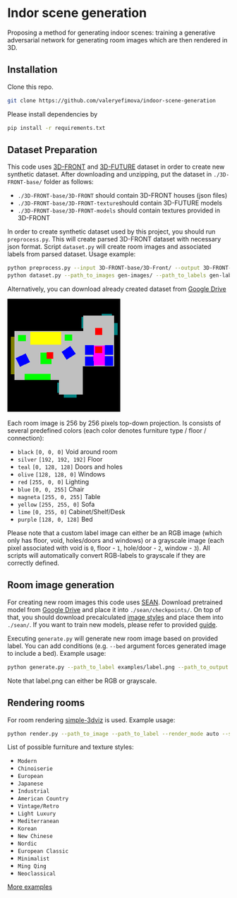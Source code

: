 # Indor scene generation
Proposing a method for generating indoor scenes: training a generative adversarial network
for generating room images which are then rendered in 3D.

## Installation

Clone this repo.
```bash
git clone https://github.com/valeryefimova/indoor-scene-generation
```

Please install dependencies by
```bash
pip install -r requirements.txt
```

## Dataset Preparation

This code uses [3D-FRONT](https://tianchi.aliyun.com/specials/promotion/alibaba-3d-scene-dataset) and
[3D-FUTURE](https://tianchi.aliyun.com/specials/promotion/alibaba-3d-future) dataset in order to create new synthetic dataset.
After downloading and unzipping, put the dataset in `./3D-FRONT-base/` folder as follows:
* `./3D-FRONT-base/3D-FRONT` should contain 3D-FRONT houses (json files)
* `./3D-FRONT-base/3D-FRONT-texture`should contain 3D-FUTURE models
* `./3D-FRONT-base/3D-FRONT-models` should contain textures provided in 3D-FRONT

In order to create synthetic dataset used by this project, you should run `preprocess.py`. This will create parsed
3D-FRONT dataset with necessary json format. Script `dataset.py` will create room images and associated labels from parsed
dataset. Usage example:

```bash
python preprocess.py --input 3D-FRONT-base/3D-Front/ --output 3D-FRONT-base/3D-FRONT-parsed/
python dataset.py --path_to_images gen-images/ --path_to_labels gen-labels/ --path_to_houses 3D-FRONT-base/3D-FRONT-parsed/
```

Alternatively, you can download already created dataset from [Google Drive]()

![Example room image](./examples/image.png)

Each room image is 256 by 256 pixels top-down projection. Is consists of several predefined colors (each color denotes furniture type / floor / connection):
* `black` `[0, 0, 0]` Void around room
* `silver` `[192, 192, 192]` Floor
* `teal` `[0, 128, 128]` Doors and holes
* `olive` `[128, 128, 0]` Windows
* `red` `[255, 0, 0]` Lighting
* `blue` `[0, 0, 255]` Chair
* `magneta` `[255, 0, 255]` Table
* `yellow` `[255, 255, 0]` Sofa
* `lime` `[0, 255, 0]` Cabinet/Shelf/Desk
* `purple` `[128, 0, 128]` Bed

Please note that a custom label image can either be an RGB image (which only has floor, void, holes/doors and windows) or
a grayscale image (each pixel associated with void is `0`, floor - `1`, hole/door - `2`, window - `3`). All scripts will automatically
convert RGB-labels to grayscale if they are correctly defined.

## Room image generation
For creating new room images this code uses [SEAN](https://github.com/ZPdesu/SEAN). Download pretrained model from
[Google Drive]() and place it into `./sean/checkpoints/`. On top of that, you should download precalculated [image styles]()
and place them into `./sean/`.
If you want to train new models, please refer to provided [guide](https://github.com/ZPdesu/SEAN#training-new-models).

Executing `generate.py` will generate new room image based on provided label. You can add conditions (e.g. `--bed` argument
forces generated image to include a bed). Example usage:

```bash
python generate.py --path_to_label examples/label.png --path_to_output examples/ --bed --cabinet --lighting
```

Note that label.png can either be RGB or grayscale.

## Rendering rooms
For room rendering [simple-3dviz](https://simple-3dviz.com/) is used. Example usage:

```bash
python render.py --path_to_image --path_to_label --render_mode auto --style Modern
```

List of possible furniture and texture styles:
* `Modern`
* `Chinoiserie`
* `European`
* `Japanese`
* `Industrial`
* `American Country`
* `Vintage/Retro`
* `Light Luxury`
* `Mediterranean`
* `Korean`
* `New Chinese`
* `Nordic`
* `European Classic`
* `Minimalist`
* `Ming Qing`
* `Neoclassical`

[More examples](./examples/)
